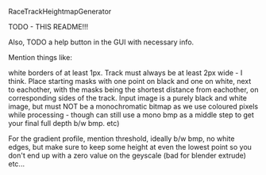 RaceTrackHeightmapGenerator 

TODO - THIS README!!!

Also, TODO a help button in the GUI with necessary info. 

Mention things like:

white borders of at least 1px. Track must always be at least 2px wide - I think. Place starting masks with one point on black and one on white, next to eachother, with the masks being the shortest distance from eachother, on corresponding sides of the track. Input image is a purely black and white image, but must NOT be a monochromatic bitmap as we use coloured pixels while processing - though can still use a mono bmp as a middle step to get your final full depth b/w bmp. etc)

For the gradient profile, mention threshold, ideally b/w bmp, no white edges, but make sure to keep some height at even the lowest point so you don't end up with a zero value on the geyscale (bad for blender extrude) etc...
